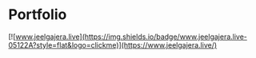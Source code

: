 # Portfolio
[![www.jeelgajera.live](https://img.shields.io/badge/www.jeelgajera.live-05122A?style=flat&logo=clickme)](https://www.jeelgajera.live/)
